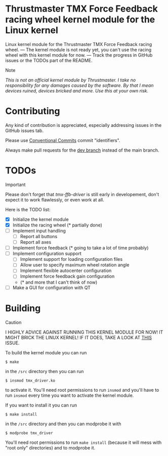# Thrustmaster TMX Force Feedback racing wheel kernel module for the Linux kernel
Linux kernel module for the Thrustmaster TMX Force Feedback racing wheel. — The kernel module is not ready yet, you can't use the racing wheel with this kernel module for now. — Track the progress in GitHub issues or the TODOs part of the README.

> [!NOTE]
> *This is not an official kernel module by Thrustmaster. I take no responsibility for any damages caused by the software. By that I mean devices ruined, devices bricked and more. Use this at your own risk.*

# Contributing
Any kind of contribution is appreciated, especially addressing issues in the GitHub issues tab.

Please use [Conventional Commits](https://www.conventionalcommits.org/en/v1.0.0/) commit "identifiers".

Always make pull requests for the [dev branch](https://github.com/CyntexMore/tmx-ffb-driver/tree/dev) instead of the main branch.

# TODOs

> [!IMPORTANT]
> Please don't forget that *tmx-ffb-driver* is still early in developement, don't expect it to work flawlessly, or even work at all.

Here is the TODO list:

- [x] Initialize the kernel module
- [x] Initialize the racing wheel (* partially done)
- [ ] Implement input handling
    - [ ] Report all buttons
    - [ ] Report all axes
- [ ] Implement force feedback (* going to take a lot of time probably)
- [ ] Implement configuration support
    - [ ] Implement support for loading configuration files
    - [ ] Allow user to specify maximum wheel rotation angle
    - [ ] Implement flexible autocenter configuration
    - [ ] Implement force feedback gain configuration
    - (* and more that I can't think of now)
- [ ] Make a GUI for configuration with QT

# Building
>[!CAUTION]
> I HIGHLY ADVICE AGAINST RUNNING THIS KERNEL MODULE FOR NOW! IT MIGHT BRICK THE LINUX KERNEL! IF IT DOES, TAKE A LOOK AT [THIS](https://github.com/CyntexMore/tmx-ffb-driver/issues/12) ISSUE.

To build the kernel module you can run
```
$ make
```
in the `/src` directory then you can run
```
$ insmod tmx_driver.ko
```
to activate it. You'll need root permissions to run `insmod` and you'll have to run `insmod` every time you want to activate the kernel module.

If you want to install it you can run
```
$ make install
```
in the `/src` directory and then you can modprobe it with
```
$ modprobe tmx_driver
```
You'll need root permissions to run `make install` (because it will mess with "root only" directories) and to modprobe it.
